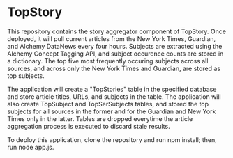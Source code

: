 # TopStory

This repository contains the story aggregator component of TopStory.  Once deployed,
it will pull current articles from the New York Times, Guardian, and Alchemy DataNews
every four hours.  Subjects are extracted using the Alchemy Concept Tagging API, 
and subject occurence counts are stored in a dictionary.  The top five most 
frequently occuring subjects across all sources, and across only the New York Times
and Guardian, are stored as top subjects. 

 The application will create a "TopStories" table in the specified 
database and store article titles, URLs, and subjects in the table.  The application
will also create TopSubject and TopSerSubjects tables, and stored the top subjects
for all sources in the former and for the Guardian and New York Times only in 
the latter.  Tables are dropped everytime the article aggregation process is executed
to discard stale results. 

To deploy this application, clone the repository and run npm install; then, run
node app.js.  

